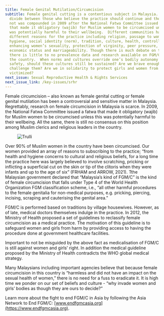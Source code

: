 ```yaml
---
title: Female Genital Mutilation/Circumcision
subtitle: Female genital cutting is a contentious subject in Malaysia. This
  divide between those who believe the practice should continue and those who do
  not was compounded in 2009 after the National Fatwa Committee issued a fatwa
  that made it obligatory (wajib) for Muslim women to be circumcised unless this
  was potentially harmful to their wellbeing.  Different communities have cited
  different reasons for the practice including religion, passage to womanhood,
  hygiene, social identity (norm), tradition, culture, health, controlling or
  enhancing women’s sexuality, protection of virginity, peer pressure, socio
  economic status and marriageability. Though there is much debate on the issue,
  there is little to no prevalence data and research available on FGM/C within
  the country.  When norms and cultures override one’s bodily autonomy and
  safety, should these cultures still be sustained? Are we brave enough to
  challenge them? Are we in solidarity to protect girls and women from being
  victimized?
next_issue: Sexual Reproductive Health & Rights Services
next_issue_link: /key-issues/srhr
---
```

Female circumcision – also known as female genital cutting or female genital mutilation has been a controversial and sensitive matter in Malaysia. Regrettably, research on female circumcision in Malaysia is scarce.  In 2009, the National Fatwa Committee issued a fatwa that made it obligatory (wajib) for Muslim women to be circumcised unless this was potentially harmful to their wellbeing. All the same, there is still no consensus on this position  among Muslim clerics and religious leaders in the country.

<figure class='md:w-1/2 md:float-right md:px-8'>
<img src="/img/key-issues/fmg.jpg" alt="Trulli" class='rounded-md shadow-lg'>
<figcaption align = "center"><b></b></figcaption>
</figure>

Over 90% of Muslim women in the country have been circumcised. Our women provided an array of reasons to subscribing to the practice; “from health and hygiene concerns to cultural and religious beliefs, for a long time the practice here was largely believed to involve scratching, pricking or inflicting a superficial cut on the skin or tip of the clitoris when they were infants and up to the age of six” (FRHAM and ARROW, 2021). 
Tthe Malaysian government declared that “Malaysia’s kind of FGM/C” is the kind of female circumcision that falls under Type 4 of the World Health Organization FGM classification scheme, i.e., “all other harmful procedures to the female genitalia for non-medical purposes, e.g. pricking, piercing, incising, scraping and cauterising the genital area.” 

FGM/C is performed based on traditions by village housewives. However, as of late, medical doctors themselves indulge in the practice. In 2012, the Ministry of Health proposed a set of guidelines to reclassify female circumcision as a medical practice. The motivation of this guideline is to safeguard women and girls from harm by providing access to having the procedure done at government healthcare facilities. 

Important to not be misguided by the above fact as medicalisation of FGM/C is still against women and girls’ right. In addition the medical guideline proposed by the Ministry of Health contradicts the WHO global medical strategy. 

Many Malaysians including important agencies believe that because female circumcision in this country is “harmless and did not have an impact on the sexual health of women,” there is no need for a fuss to eradicate it. It is high time we ponder on our set of beliefs and culture - “why invade women and girls’ bodies as though they are ours to decide?”

Learn more about the fight to end FGM/C in Asia by following the Asia Network to End FGM/C: [www.endfgmcasia.org](https://www.endfgmcasia.org). 

